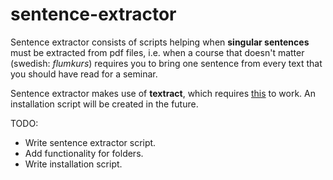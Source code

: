 # sentence-extractor
Sentence extractor consists of scripts helping when **singular sentences** must be extracted from pdf files, i.e. when a course that doesn't matter (swedish: _flumkurs_) requires you to bring one sentence from every text that you should have read for a seminar.

Sentence extractor makes use of **textract**, which requires [this](http://textract.readthedocs.io/en/latest/installation.html) to work. An installation script will be created in the future.

TODO:
* Write sentence extractor script.
* Add functionality for folders.
* Write installation script.
